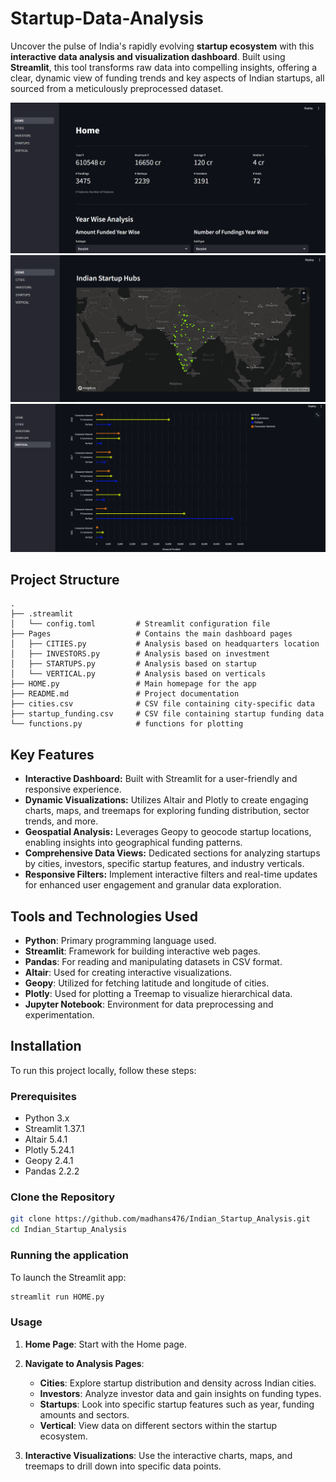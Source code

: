 #  Startup-Data-Analysis

Uncover the pulse of India's rapidly evolving **startup ecosystem** with this **interactive data analysis and visualization dashboard**. Built using **Streamlit**, this tool transforms raw data into compelling insights, offering a clear, dynamic view of funding trends and key aspects of Indian startups, all sourced from a meticulously preprocessed dataset.

![Alt text](https://github.com/madhans476/Indian_Startup_Analysis/blob/main/samples/HOME.png)   ![Alt text](https://github.com/madhans476/Indian_Startup_Analysis/blob/main/samples/Map.png) ![Alt text](https://github.com/madhans476/Indian_Startup_Analysis/blob/main/samples/Lollipop.png)


## Project Structure
```plaintext
.
├── .streamlit
│   └── config.toml         # Streamlit configuration file
├── Pages                   # Contains the main dashboard pages
│   ├── CITIES.py           # Analysis based on headquarters location
│   ├── INVESTORS.py        # Analysis based on investment
│   ├── STARTUPS.py         # Analysis based on startup
│   └── VERTICAL.py         # Analysis based on verticals
├── HOME.py                 # Main homepage for the app
├── README.md               # Project documentation
├── cities.csv              # CSV file containing city-specific data
├── startup_funding.csv     # CSV file containing startup funding data
└── functions.py            # functions for plotting
```
## Key Features

* **Interactive Dashboard:** Built with Streamlit for a user-friendly and responsive experience.
* **Dynamic Visualizations:** Utilizes Altair and Plotly to create engaging charts, maps, and treemaps for exploring funding distribution, sector trends, and more.
* **Geospatial Analysis:** Leverages Geopy to geocode startup locations, enabling insights into geographical funding patterns.
* **Comprehensive Data Views:** Dedicated sections for analyzing startups by cities, investors, specific startup features, and industry verticals.
* **Responsive Filters:** Implement interactive filters and real-time updates for enhanced user engagement and granular data exploration.
## Tools and Technologies Used

- **Python**: Primary programming language used.
- **Streamlit**: Framework for building interactive web pages.
- **Pandas**: For reading and manipulating datasets in CSV format.
- **Altair**: Used for creating interactive visualizations.
- **Geopy**: Utilized for fetching latitude and longitude of cities.
- **Plotly**: Used for plotting a Treemap to visualize hierarchical data.
- **Jupyter Notebook**: Environment for data preprocessing and experimentation.

## Installation

To run this project locally, follow these steps:

### Prerequisites

- Python 3.x
- Streamlit 1.37.1
- Altair 5.4.1
- Plotly 5.24.1
- Geopy 2.4.1
- Pandas 2.2.2

### Clone the Repository
```bash
git clone https://github.com/madhans476/Indian_Startup_Analysis.git
cd Indian_Startup_Analysis
```

### Running the application

To launch the Streamlit app:
 ```bash
 streamlit run HOME.py
 ```

### Usage

1. **Home Page**: Start with the Home page.

2. **Navigate to Analysis Pages**:
   - **Cities**: Explore startup distribution and density across Indian cities.
   - **Investors**: Analyze investor data and gain insights on funding types.
   - **Startups**: Look into specific startup features such as year, funding amounts and sectors.
   - **Vertical**: View data on different sectors within the startup ecosystem.

3. **Interactive Visualizations**: Use the interactive charts, maps, and treemaps to drill down into specific data points.

